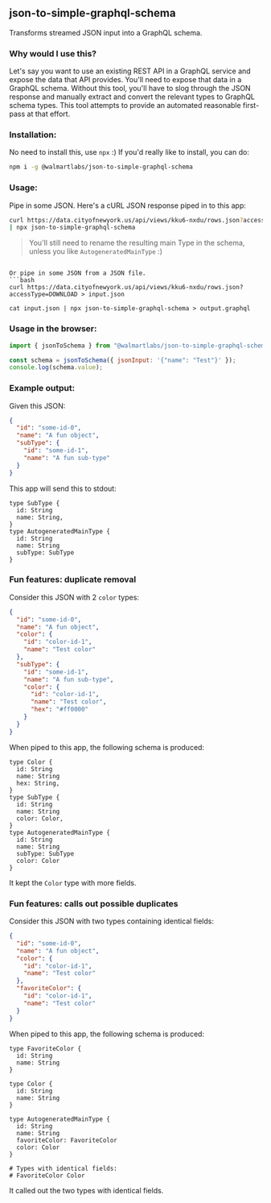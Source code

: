 ## json-to-simple-graphql-schema

Transforms streamed JSON input into a GraphQL schema.

### Why would I use this?

Let's say you want to use an existing REST API in a GraphQL service and expose the data that API provides. You'll need to expose that data in a GraphQL schema. Without this tool, you'll have to slog through the JSON response and manually extract and convert the relevant types to GraphQL schema types. This tool attempts to provide an automated reasonable first-pass at that effort.

### Installation:

No need to install this, use `npx` :) If you'd really like to install, you can do:
```bash
npm i -g @walmartlabs/json-to-simple-graphql-schema
```

### Usage:

Pipe in some JSON. Here's a cURL JSON response piped in to this app:
```bash
curl https://data.cityofnewyork.us/api/views/kku6-nxdu/rows.json?accessType=DOWNLOAD \
| npx json-to-simple-graphql-schema
```
> You'll still need to rename the resulting main Type in the schema, unless you like `AutogeneratedMainType` :)
```

Or pipe in some JSON from a JSON file.
```bash
curl https://data.cityofnewyork.us/api/views/kku6-nxdu/rows.json?accessType=DOWNLOAD > input.json

cat input.json | npx json-to-simple-graphql-schema > output.graphql
```

### Usage in the browser:
```javascript
import { jsonToSchema } from "@walmartlabs/json-to-simple-graphql-schema/lib";

const schema = jsonToSchema({ jsonInput: '{"name": "Test"}' });
console.log(schema.value);
```

### Example output:

Given this JSON:
```json
{
  "id": "some-id-0",
  "name": "A fun object",
  "subType": {
    "id": "some-id-1",
    "name": "A fun sub-type"
  }
}
```
This app will send this to stdout:
```
type SubType { 
  id: String 
  name: String,
} 
type AutogeneratedMainType { 
  id: String 
  name: String 
  subType: SubType
}
```

### Fun features: duplicate removal

Consider this JSON with 2 `color` types:
```json
{
  "id": "some-id-0",
  "name": "A fun object",
  "color": {
    "id": "color-id-1",
    "name": "Test color"
  },
  "subType": {
    "id": "some-id-1",
    "name": "A fun sub-type",
    "color": {
      "id": "color-id-1",
      "name": "Test color",
      "hex": "#ff0000"
    }
  }
}
```
When piped to this app, the following schema is produced:
```
type Color { 
  id: String 
  name: String 
  hex: String,
} 
type SubType { 
  id: String 
  name: String 
  color: Color,
} 
type AutogeneratedMainType { 
  id: String 
  name: String 
  subType: SubType 
  color: Color
}
```
It kept the `Color` type with more fields.

### Fun features: calls out possible duplicates

Consider this JSON with two types containing identical fields:
```json
{
  "id": "some-id-0",
  "name": "A fun object",
  "color": {
    "id": "color-id-1",
    "name": "Test color"
  },
  "favoriteColor": {
    "id": "color-id-1",
    "name": "Test color"
  }
}
```
When piped to this app, the following schema is produced:
```
type FavoriteColor {
  id: String
  name: String
}

type Color {
  id: String
  name: String
}

type AutogeneratedMainType {
  id: String
  name: String
  favoriteColor: FavoriteColor
  color: Color
}

# Types with identical fields:
# FavoriteColor Color
```
It called out the two types with identical fields.
